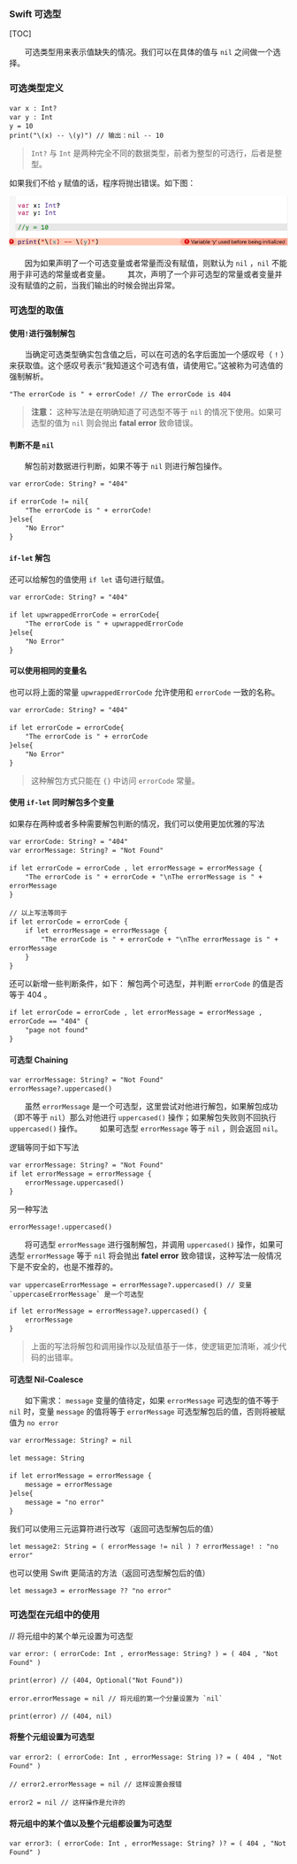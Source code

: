 ### Swift 可选型

[TOC]

　　可选类型用来表示值缺失的情况。我们可以在具体的值与 `nil` 之间做一个选择。

### 可选类型定义

```
var x : Int?
var y : Int
y = 10
print("\(x) -- \(y)") // 输出：nil -- 10
```

> `Int?` 与 `Int` 是两种完全不同的数据类型，前者为整型的可选行，后者是整型。

如果我们不给 `y` 赋值的话，程序将抛出错误。如下图：

![](image/WX20161209-105334.png)

　　因为如果声明了一个可选变量或者常量而没有赋值，则默认为 `nil` ，`nil` 不能用于非可选的常量或者变量。
　　其次，声明了一个非可选型的常量或者变量并没有赋值的之前，当我们输出的时候会抛出异常。


### 可选型的取值

#### 使用`!`进行强制解包

　　当确定可选类型确实包含值之后，可以在可选的名字后⾯加⼀个感叹号（ `!`  ）来获取值。这个感叹号表⽰“我知道这个可选有值，请使⽤它。”这被称为可选值的强制解析。

```
"The errorCode is " + errorCode! // The errorCode is 404
```
> **注意：** 这种写法是在明确知道了可选型不等于 `nil` 的情况下使用。如果可选型的值为 `nil` 则会抛出 **fatal error** 致命错误。

####  判断不是 `nil`
　　解包前对数据进行判断，如果不等于 `nil` 则进行解包操作。
```
var errorCode: String? = "404"

if errorCode != nil{
    "The errorCode is " + errorCode!
}else{
    "No Error"
}
```

####  `if-let` 解包

还可以给解包的值使用 `if let` 语句进行赋值。
```
var errorCode: String? = "404"

if let upwrappedErrorCode = errorCode{
    "The errorCode is " + upwrappedErrorCode
}else{
    "No Error"
}
```

#### 可以使用相同的变量名

也可以将上面的常量 `upwrappedErrorCode` 允许使用和 `errorCode` 一致的名称。
```
var errorCode: String? = "404"

if let errorCode = errorCode{
    "The errorCode is " + errorCode
}else{
    "No Error"
}
```
> 这种解包方式只能在 `{}` 中访问 `errorCode` 常量。

#### 使用 `if-let` 同时解包多个变量

如果存在两种或者多种需要解包判断的情况，我们可以使用更加优雅的写法
```
var errorCode: String? = "404"
var errorMessage: String? = "Not Found"

if let errorCode = errorCode , let errorMessage = errorMessage {
    "The errorCode is " + errorCode + "\nThe errorMessage is " + errorMessage
}

// 以上写法等同于
if let errorCode = errorCode {
    if let errorMessage = errorMessage {
        "The errorCode is " + errorCode + "\nThe errorMessage is " + errorMessage
    }
}
```

还可以新增一些判断条件，如下：
解包两个可选型，并判断 `errorCode` 的值是否等于 404 。
```
if let errorCode = errorCode , let errorMessage = errorMessage , errorCode == "404" {
    "page not found"
}
```

#### 可选型 Chaining

```
var errorMessage: String? = "Not Found"
errorMessage?.uppercased()
```
　　虽然 `errorMessage` 是一个可选型，这里尝试对他进行解包，如果解包成功（即不等于 `nil`）那么对他进行 `uppercased()` 操作；如果解包失败则不回执行 `uppercased()` 操作。
　　如果可选型 `errorMessage` 等于 `nil` ，则会返回 `nil`。

逻辑等同于如下写法

```
var errorMessage: String? = "Not Found"
if let errorMessage = errorMessage {
    errorMessage.uppercased()
}
```

另一种写法

```
errorMessage!.uppercased()
```

　　将可选型 `errorMessage` 进行强制解包，并调用 `uppercased()` 操作，如果可选型 `errorMessage` 等于 `nil` 将会抛出 **fatel error** 致命错误，这种写法一般情况下是不安全的，也是不推荐的。

```
var uppercaseErrorMessage = errorMessage?.uppercased() // 变量 `uppercaseErrorMessage` 是一个可选型
```

```
if let errorMessage = errorMessage?.uppercased() {
    errorMessage
}
```
> 上面的写法将解包和调用操作以及赋值基于一体，使逻辑更加清晰，减少代码的出错率。

#### 可选型 Nil-Coalesce

　　如下需求： `message` 变量的值待定，如果 `errorMessage` 可选型的值不等于 `nil` 时，变量 `message` 的值将等于 `errorMessage` 可选型解包后的值，否则将被赋值为 `no error`
```
var errorMessage: String? = nil

let message: String

if let errorMessage = errorMessage {
    message = errorMessage
}else{
    message = "no error"
}
```

我们可以使用三元运算符进行改写（返回可选型解包后的值）

```
let message2: String = ( errorMessage != nil ) ? errorMessage! : "no error"
```

也可以使用 Swift 更简洁的方法（返回可选型解包后的值）
```
let message3 = errorMessage ?? "no error"
```

### 可选型在元组中的使用


// 将元组中的某个单元设置为可选型
```
var error: ( errorCode: Int , errorMessage: String? ) = ( 404 , "Not Found" )

print(error) // (404, Optional("Not Found"))

error.errorMessage = nil // 将元组的第一个分量设置为 `nil`

print(error) // (404, nil)
```

#### 将整个元组设置为可选型
```
var error2: ( errorCode: Int , errorMessage: String )? = ( 404 , "Not Found" )

// error2.errorMessage = nil // 这样设置会报错

error2 = nil // 这样操作是允许的
```

#### 将元组中的某个值以及整个元组都设置为可选型
```
var error3: ( errorCode: Int , errorMessage: String? )? = ( 404 , "Not Found" )
```